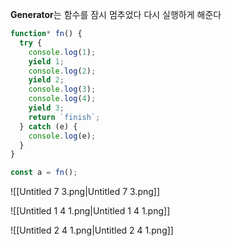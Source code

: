 **Generator**는 함수를 잠시 멈추었다 다시 실행하게 해준다

```JavaScript
function* fn() {
  try {
    console.log(1);
    yield 1;
    console.log(2);
    yield 2;
    console.log(3);
    console.log(4);
    yield 3;
    return `finish`;
  } catch (e) {
    console.log(e);
  }
}

const a = fn();
```

![[Untitled 7 3.png|Untitled 7 3.png]]

![[Untitled 1 4 1.png|Untitled 1 4 1.png]]

![[Untitled 2 4 1.png|Untitled 2 4 1.png]]